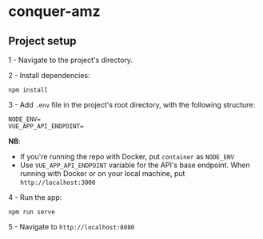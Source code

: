 # conquer-amz

## Project setup
1 - Navigate to the project's directory.

2 - Install dependencies:
```
npm install
```
3 - Add `.env` file in the project's root directory, with the following structure:
```
NODE_ENV=
VUE_APP_API_ENDPOINT=
```
**NB**:
- If you're running the repo with Docker, put `container` as `NODE_ENV`
- Use `VUE_APP_API_ENDPOINT` variable for the API's base endpoint. When running with Docker or on your local machine, put `http://localhost:3000`

4 - Run the app:
```
npm run serve
```

5 - Navigate to `http://localhost:8080`
